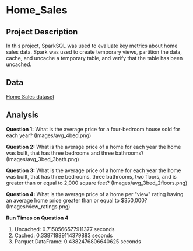 # Home_Sales

## Project Description
In this project, SparkSQL was used to evaluate key metrics about home sales data. Spark was used to create temporary views, partition the data, cache, and uncache a temporary table, and verify that the table has been uncached. 

## Data
[Home Sales dataset](https://2u-data-curriculum-team.s3.amazonaws.com/dataviz-classroom/v1.2/22-big-data/home_sales_revised.csv)

## Analysis
**Question 1:** What is the average price for a four-bedroom house sold for each year? 
(Images/avg_4bed.png)

**Question 2:** What is the average price of a home for each year the home was built, that has three bedrooms and three bathrooms? 
(Images/avg_3bed_3bath.png)

**Question 3:** What is the average price of a home for each year the home was built, that has three bedrooms, three bathrooms, two floors, and is greater than or equal to 2,000 square feet?
(Images/avg_3bed_2floors.png)

**Question 4:** What is the average price of a home per "view" rating having an average home price greater than or equal to $350,000?
(Images/view_ratings.png)

**Run Times on Question 4**
1. Uncached: 0.7150566577911377 seconds
2. Cached: 0.33871889114379883 seconds
3. Parquet DataFrame: 0.4382476806640625 seconds
